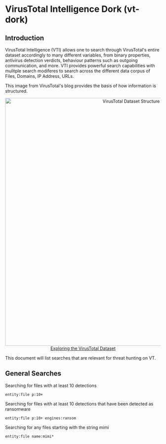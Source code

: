 # VirusTotal Intelligence Dork (vt-dork)

## Introduction

VirusTotal Intelligence (VTI) allows one to search through VirusTotal's entire dataset accordingly to many different variables, from binary properties, antivirus detection verdicts, behaviour patterns such as outgoing communication, and more. 
VTI provides powerful search capabilities with mulitple search modiferes to search across the different data corpus of Files, Domains, IP Address, URLs. <br>

This image from VirusTotal's blog provides the basis of how information is structured. 

<p align="center">
  <img src="https://lh7-rt.googleusercontent.com/docsz/AD_4nXdJ1cLcETZLA8AQG4szbnYyDQdEk3zn9PTtfcf7pwun5Kf-pAhYxQPH5Rf02WL8rxGBklRa7uyCo04VctDMuGTeku6k_yLvna6MiDfpsyuUEveCg50ppeUzElUz4ZWSLR6l6p6uvrzRVR3aezkSAiDDNFU?key=fmyi2KLpW11xkeIveMXX7Q" width="800" alt="VirusTotal Dataset Structure"> <br>
<a href="https://blog.virustotal.com/2024/08/VT-S1-EffectiveResearch.html">Exploring the VirusTotal Dataset</a>
</p>

This document will list searches that are relevant for threat hunting on VT. 

## General Searches

Searching for files with at least 10 detections
```
entity:file p:10+
```

Searching for files with at least 10 detections that have been detected as ransomware
```
entity:file p:10+ engines:ransom
```

Searching for any files starting with the string mimi

```
entity:file name:mimi* 
```